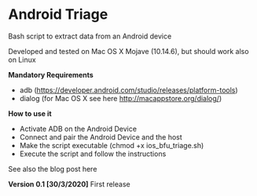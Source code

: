 # Android Triage

Bash script to extract data from an Android device

Developed and tested on Mac OS X Mojave (10.14.6), but should work also on Linux

<b>Mandatory Requirements</b>

- adb (https://developer.android.com/studio/releases/platform-tools)
- dialog (for Mac OS X see here http://macappstore.org/dialog/)

<b>How to use it</b>

- Activate ADB on the Android Device
- Connect and pair the Android Device and the host
- Make the script executable (chmod +x ios_bfu_triage.sh)
- Execute the script and follow the instructions

See also the blog post here



<b>Version 0.1 [30/3/2020]</b>
First release
